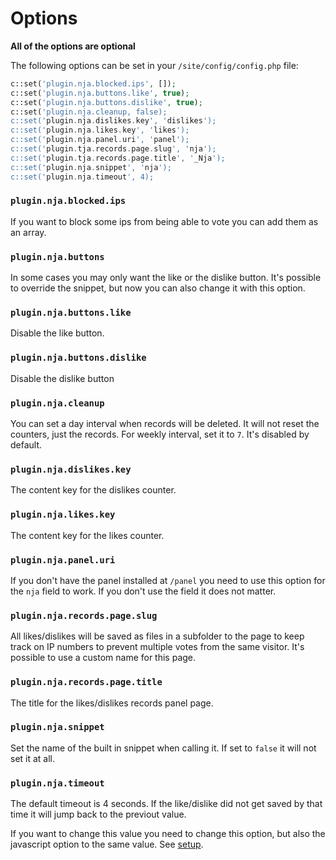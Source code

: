 # Options

**All of the options are optional**

The following options can be set in your `/site/config/config.php` file:

```php
c::set('plugin.nja.blocked.ips', []);
c::set('plugin.nja.buttons.like', true);
c::set('plugin.nja.buttons.dislike', true);
c::set('plugin.nja.cleanup, false);
c::set('plugin.nja.dislikes.key', 'dislikes');
c::set('plugin.nja.likes.key', 'likes');
c::set('plugin.nja.panel.uri', 'panel');
c::set('plugin.tja.records.page.slug', 'nja');
c::set('plugin.tja.records.page.title', '_Nja');
c::set('plugin.nja.snippet', 'nja');
c::set('plugin.nja.timeout', 4);
```

### `plugin.nja.blocked.ips`

If you want to block some ips from being able to vote you can add them as an array.

### `plugin.nja.buttons`

In some cases you may only want the like or the dislike button. It's possible to override the snippet, but now you can also change it with this option.

### `plugin.nja.buttons.like`

Disable the like button.

### `plugin.nja.buttons.dislike`

Disable the dislike button

### `plugin.nja.cleanup`

You can set a day interval when records will be deleted. It will not reset the counters, just the records. For weekly interval, set it to `7`. It's disabled by default.

### `plugin.nja.dislikes.key`

The content key for the dislikes counter.

### `plugin.nja.likes.key`

The content key for the likes counter.

### `plugin.nja.panel.uri`

If you don't have the panel installed at `/panel` you need to use this option for the `nja` field to work. If you don't use the field it does not matter.

### `plugin.nja.records.page.slug`

All likes/dislikes will be saved as files in a subfolder to the page to keep track on IP numbers to prevent multiple votes from the same visitor. It's possible to use a custom name for this page.

### `plugin.nja.records.page.title`

The title for the likes/dislikes records panel page.

### `plugin.nja.snippet`

Set the name of the built in snippet when calling it. If set to `false` it will not set it at all.

### `plugin.nja.timeout`

The default timeout is 4 seconds. If the like/dislike did not get saved by that time it will jump back to the previout value.

If you want to change this value you need to change this option, but also the javascript option to the same value. See [setup](docs/setup.md).